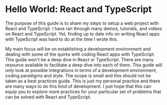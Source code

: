 Hello World: React and TypeScript
=======

The purpose of this guide is to share my steps to setup a web project with React and TypeScript. I have ran through many demos, tutorials, and videos on React and TypeScript. Yet, finding up to date info on writing React apps with TypeScript was hard to do at the time I wrote this.

My main focus will be on establishing a development environment and dealing with some of the quirks with coding React apps with TypeScript. This guide won't be a deep dive in React or TypeScript. There are many resource available to facilitate a deep dive into each of them. This guide will only look at possible integrations in terms of a development environment, coding paradigms and style. The scope is small and this should not be taken as a best practices guide. This is just my personal practice and there are many ways to do this kind of development. I just hope that this can equip you to explore more practices for your particular set of problems that can be solved with React and TypeScript.
